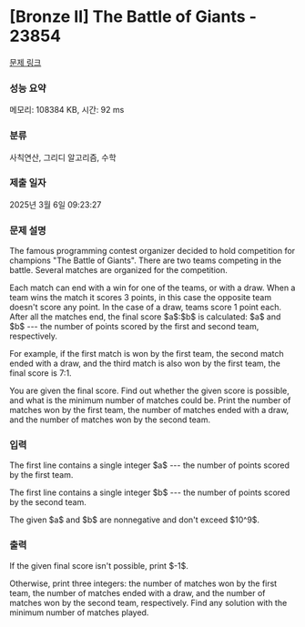 # [Bronze II] The Battle of Giants - 23854 

[문제 링크](https://www.acmicpc.net/problem/23854) 

### 성능 요약

메모리: 108384 KB, 시간: 92 ms

### 분류

사칙연산, 그리디 알고리즘, 수학

### 제출 일자

2025년 3월 6일 09:23:27

### 문제 설명

<p>The famous programming contest organizer decided to hold competition for champions "The Battle of Giants". There are two teams competing in the battle. Several matches are organized for the competition.</p>

<p>Each match can end with a win for one of the teams, or with a draw. When a team wins the match it scores 3 points, in this case the opposite team doesn't score any point. In the case of a draw, teams score 1 point each. After all the matches end, the final score $a$:$b$ is calculated: $a$ and $b$ --- the number of points scored by the first and second team, respectively. </p>

<p>For example, if the first match is won by the first team, the second match ended with a draw, and the third match is also won by the first team, the final score is 7:1.</p>

<p>You are given the final score. Find out whether the given score is possible, and what is the minimum number of matches could be. Print the number of matches won by the first team, the number of matches ended with a draw, and the number of matches won by the second team.</p>

### 입력 

 <p>The first line contains a single integer $a$ --- the number of points scored by the first team.</p>

<p>The first line contains a single integer $b$ --- the number of points scored by the second team.</p>

<p>The given $a$ and $b$ are nonnegative and don't exceed $10^9$.</p>

### 출력 

 <p>If the given final score isn't possible, print $-1$.</p>

<p>Otherwise, print three integers: the number of matches won by the first team, the number of matches ended with a draw, and the number of matches won by the second team, respectively. Find any solution with the minimum number of matches played.</p>

